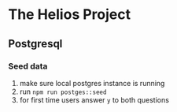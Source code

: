 # The Helios Project

## Postgresql
### Seed data
1. make sure local postgres instance is running
2. run `npm run postges::seed`
3. for first time users answer `y` to both questions